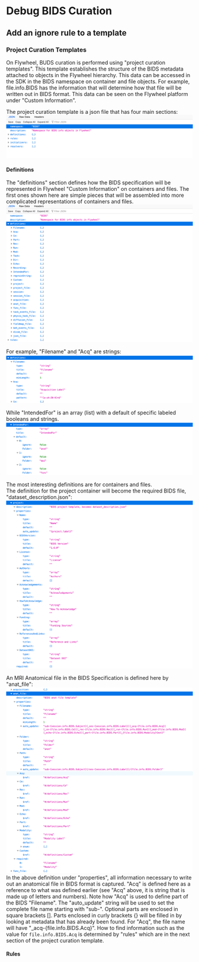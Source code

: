 # Debug BIDS Curation

## Add an ignore rule to a template

### Project Curation Templates

On Flywheel, BUDS curation is performed using "project curation templates".  This template establishes the structure of the BIDS metadata attached to objects in the Flywheel hierarchy.  This data can be accessed in the SDK in the BIDS namespace on container and file objects.  For example, file.info.BIDS has the information that will determine how that file will be written out in BIDS format.  This data can be seen on the Flywheel platform under "Custom Information".

The project curation template is a json file that has four main sections:
![project-curation-template_sections.png](pics/add_ignore_rule/project-curation-template_sections.png)

#### Definitions
The "definitions" section defines how the BIDS specification will be represented in Flywheel "Custom Information" on containers and files.  The first ones shown here are simple pieces that will be assembled into more complicated representations of containers and files.
![project-curation-template_definitions.png](pics/add_ignore_rule/project-curation-template_definitions.png)

For example, "Filename" and "Acq" are strings:
![project-curation-template_simiple-defs.png](pics/add_ignore_rule/project-curation-template_simiple-defs.png)

While "IntendedFor" is an array (list) with a default of specific labeled booleans and strings.
![project-curation-template_intendef-for.png](pics/add_ignore_rule/project-curation-template_intendef-for.png)

The most interesting definitions are for containers and files.  
The definition for the project container will become the required BIDS file, "dataset_description.json":
![project-curation-template_project-def.png](pics/add_ignore_rule/project-curation-template_project-def.png)

An MRI Anatomical file in the BIDS Specification is defined here by "anat_file":
![project-curation-template_anat-file-def.png](pics/add_ignore_rule/project-curation-template_anat-file-def.png)
In the above definition under "properties", all information necessary to write out an anatomical file in BIDS format is captured. "Acq" is defined here as a reference to what was defined earlier (see "Acq" above, it is string that is made up of letters and numbers).
Note how "Acq" is used to define part of the BIDS "Filename".  The "auto_update" string will be used to set the complete file name starting with "sub-".  Optional parts are enclosed in square brackets [].  Parts enclosed in curly brackets {} will be filled in by looking at metadata that has already been found.  For "Acq", the file name will have "_acq-{file.info.BIDS.Acq}".  How to find information such as the value for `file.info.BIDS.Acq` is determined by "rules" which are in the next section of the project curation template.

#### Rules
